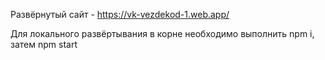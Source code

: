 Развёрнутый сайт - https://vk-vezdekod-1.web.app/

Для локального развёртывания в корне необходимо выполнить npm i, затем npm start
